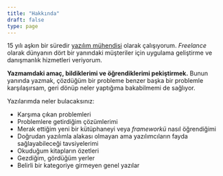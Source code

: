 ```yaml
---
title: "Hakkında"
draft: false
type: page
---
```


15 yılı aşkın bir süredir [yazılım mühendisi](https://www.selcukcihan.com) olarak çalışıyorum.
*Freelance* olarak dünyanın dört bir yanındaki müşteriler için uygulama geliştirme ve danışmanlık hizmetleri veriyorum.

**Yazmamdaki amaç, bildiklerimi ve öğrendiklerimi pekiştirmek.**
Bunun yanında yazmak, çözdüğüm bir probleme benzer başka bir problemle karşılaşırsam, geri dönüp neler yaptığıma bakabilmemi de sağlıyor.

Yazılarımda neler bulacaksınız:

* Karşıma çıkan problemleri
* Problemlere getirdiğim çözümlerimi
* Merak ettiğim yeni bir kütüphaneyi veya *frameworkü* nasıl öğrendiğimi
* Doğrudan yazılımla alakası olmayan ama yazılımcıların fayda sağlayabileceği tavsiyelerimi
* Okuduğum kitapların özetleri
* Gezdiğim, gördüğüm yerler
* Belirli bir kategoriye girmeyen genel yazılar
